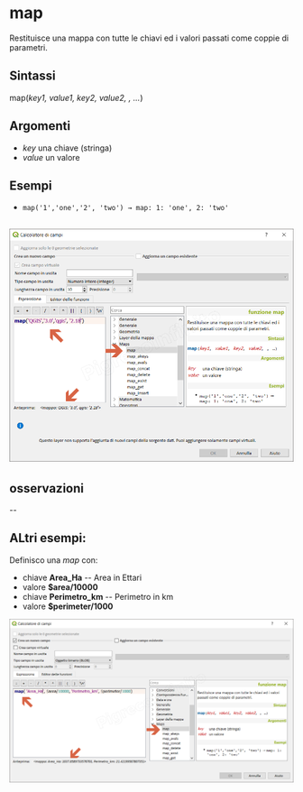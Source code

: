 # map

Restituisce una mappa con tutte le chiavi ed i valori passati come coppie di parametri.

## Sintassi

map(_key1, value1, key2, value2, , …_)

## Argomenti

* _key_ una chiave (stringa)
* _value_ un valore

## Esempi

* `map('1','one','2', 'two') → map: 1: 'one', 2: 'two'`

![](../../img/maps/map/map1.png)
--

## osservazioni

--

## ALtri esempi:

Definisco una _map_ con:

* chiave **Area_Ha**  -- Area in Ettari
* valore **$area/10000**
* chiave **Perimetro_km**  -- Perimetro in km
* valore **$perimeter/1000**

![](../../img/maps/map/map2.png)